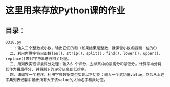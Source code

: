 #
这里用来存放Python课的作业
=
目录：
-
	0318.py
	  一：输入三个整数或小数，输出它们的和（如果结果是整数，就保留小数点后面一位的0）
	  二、利用内置字符串函数len()，strip()，split()，find()，lower()，upper()，replace()等对字符串进行相关处理。
	  三、用列表实现评委评分处理：输入6 个评分，去掉其中的最高分和最低分，计算平均分将其作为最后得分，并将剩下的评分从高到低排序。
	  四、请编写一个程序，利用字典数据类型实现以下功能：输入一个武功值value，然后从上述字典列表嵌套中输出所有大于该value的人物名字和武功值。
 
